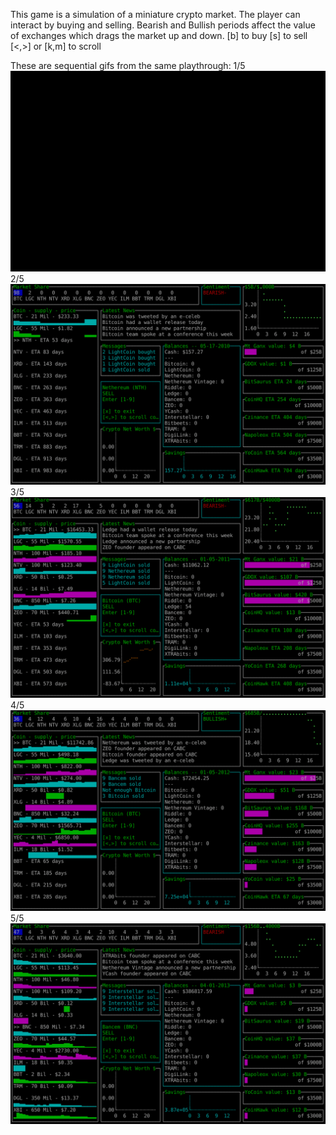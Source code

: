 This game is a simulation of a miniature crypto market. The player can interact by buying and selling.
Bearish and Bullish periods affect the value of exchanges which drags the market up and down.
[b] to buy
[s] to sell
[<,>] or [k,m] to scroll

These are sequential gifs from the same playthrough:
1/5
![alt text](https://github.com/Hoxwo/btc-trader-sim/blob/master/demo_gifs/1.gif "1/5")
2/5
![alt text](https://github.com/Hoxwo/btc-trader-sim/blob/master/demo_gifs/2.gif "2/5")
3/5
![alt text](https://github.com/Hoxwo/btc-trader-sim/blob/master/demo_gifs/3.gif "3/5")
4/5
![alt text](https://github.com/Hoxwo/btc-trader-sim/blob/master/demo_gifs/4.gif "4/5")
5/5
![alt text](https://github.com/Hoxwo/btc-trader-sim/blob/master/demo_gifs/5.gif "5/5")


